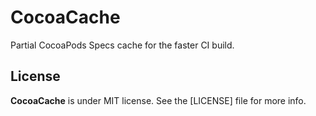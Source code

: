 # CocoaCache

Partial CocoaPods Specs cache for the faster CI build.

## License

**CocoaCache** is under MIT license. See the [LICENSE] file for more info.
